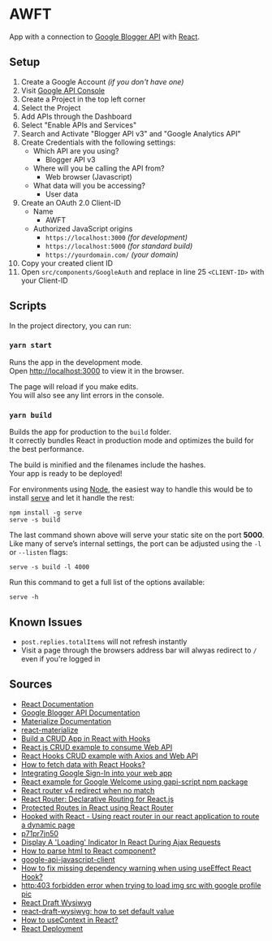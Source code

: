# AWFT
App with a connection to [Google Blogger API](https://developers.google.com/blogger) with [React](https://reactjs.org/).

## Setup
1. Create a Google Account _(if you don't have one)_
2. Visit [Google API Console](https://console.developers.google.com/)
3. Create a Project in the top left corner
4. Select the Project
5. Add APIs through the Dashboard
6. Select "Enable APIs and Services"
7. Search and Activate "Blogger API v3" and "Google Analytics API"
8. Create Credentials with the following settings:
    * Which API are you using?
        * Blogger API v3
    * Where will you be calling the API from?
        * Web browser (Javascript)
    * What data will you be accessing?
        * User data
9. Create an OAuth 2.0 Client-ID
    * Name
        * AWFT
    * Authorized JavaScript origins
        * `https://localhost:3000` _(for development)_
        * `https://localhost:5000` _(for standard build)_
        * `https://yourdomain.com/` _(your domain)_
10. Copy your created client ID
11. Open `src/components/GoogleAuth` and replace in line 25 `<CLIENT-ID>` with your Client-ID

## Scripts

In the project directory, you can run:

### `yarn start`

Runs the app in the development mode.<br />
Open [http://localhost:3000](http://localhost:3000) to view it in the browser.

The page will reload if you make edits.<br />
You will also see any lint errors in the console.

### `yarn build`

Builds the app for production to the `build` folder.<br />
It correctly bundles React in production mode and optimizes the build for the best performance.

The build is minified and the filenames include the hashes.<br />
Your app is ready to be deployed!

For environments using [Node](https://nodejs.org/), the easiest way to handle this would be to install [serve](https://github.com/zeit/serve) and let it handle the rest:
```
npm install -g serve
serve -s build
```
The last command shown above will serve your static site on the port **5000**. Like many of serve’s internal settings, the port can be adjusted using the `-l` or `--listen` flags:
```
serve -s build -l 4000
```
Run this command to get a full list of the options available:
```
serve -h
```

## Known Issues
* `post.replies.totalItems` will not refresh instantly
* Visit a page through the browsers address bar will alwyas redirect to `/` even if you're logged in

## Sources
* [React Documentation](https://reactjs.org/docs/getting-started.html)
* [Google Blogger API Documentation](https://developers.google.com/blogger)
* [Materialize Documentation](https://materializecss.com/)
* [react-materialize](https://github.com/react-materialize/react-materialize)
* [Build a CRUD App in React with Hooks](https://www.taniarascia.com/crud-app-in-react-with-hooks/)
* [React.js CRUD example to consume Web API](https://bezkoder.com/react-crud-web-api/)
* [React Hooks CRUD example with Axios and Web API](https://bezkoder.com/react-hooks-crud-axios-api/)
* [How to fetch data with React Hooks?](https://www.robinwieruch.de/react-hooks-fetch-data)
* [Integrating Google Sign-In into your web app](https://developers.google.com/identity/sign-in/web/sign-in)
* [React example for Google Welcome using gapi-script npm package](https://github.com/LucasAndrad/gapi-script-live-example)
* [React router v4 redirect when no match](https://stackoverflow.com/questions/50341108/react-router-v4-redirect-when-no-match)
* [React Router: Declarative Routing for React.js](https://reacttraining.com/react-router/web/guides/quick-start)
* [Protected Routes in React using React Router](https://www.youtube.com/watch?v=Y0-qdp-XBJg)
* [Hooked with React - Using react router in our react application to route a dynamic page](https://learnwithparam.com/blog/book-details-page-using-react-router/)
* [p71pr7jn50](https://codesandbox.io/s/p71pr7jn50)
* [Display A 'Loading' Indicator In React During Ajax Requests ](https://blog.stvmlbrn.com/2017/10/14/display-loading-indicator-in-react-during-ajax-requests.html)
* [How to parse html to React component?](https://stackoverflow.com/questions/44643424/how-to-parse-html-to-react-component)
* [google-api-javascript-client](https://github.com/google/google-api-javascript-client)
* [How to fix missing dependency warning when using useEffect React Hook?](https://stackoverflow.com/questions/55840294/how-to-fix-missing-dependency-warning-when-using-useeffect-react-hook)
* [http:403 forbidden error when trying to load img src with google profile pic](https://stackoverflow.com/questions/40570117/http403-forbidden-error-when-trying-to-load-img-src-with-google-profile-pic)
* [React Draft Wysiwyg](https://jpuri.github.io/react-draft-wysiwyg/#/)
* [react-draft-wysiwyg: how to set default value](https://github.com/jpuri/react-draft-wysiwyg/issues/357)
* [How to useContext in React?](https://www.robinwieruch.de/react-usecontext-hook)
* [React Deployment](https://create-react-app.dev/docs/deployment/)
